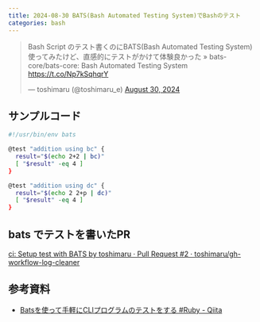 ```yaml
---
title: 2024-08-30 BATS(Bash Automated Testing System)でBashのテスト
categories: bash
---
```


<blockquote class="twitter-tweet"><p lang="ja" dir="ltr">Bash Script のテスト書くのにBATS(Bash Automated Testing System) 使ってみたけど、直感的にテストがかけて体験良かった » bats-core/bats-core: Bash Automated Testing System <a href="https://t.co/Np7kSqhqrY">https://t.co/Np7kSqhqrY</a></p>&mdash; toshimaru (@toshimaru_e) <a href="https://twitter.com/toshimaru_e/status/1829327949679755726?ref_src=twsrc%5Etfw">August 30, 2024</a></blockquote>
<script async src="https://platform.twitter.com/widgets.js" charset="utf-8"></script>

## サンプルコード

```bash
#!/usr/bin/env bats

@test "addition using bc" {
  result="$(echo 2+2 | bc)"
  [ "$result" -eq 4 ]
}

@test "addition using dc" {
  result="$(echo 2 2+p | dc)"
  [ "$result" -eq 4 ]
}
```

## bats でテストを書いたPR

[ci: Setup test with BATS by toshimaru · Pull Request #2 · toshimaru/gh-workflow-log-cleaner](https://github.com/toshimaru/gh-workflow-log-cleaner/pull/2)

## 参考資料

- [Batsを使って手軽にCLIプログラムのテストをする #Ruby - Qiita](https://qiita.com/5t111111/items/c4a382c7dd896c353d03)
